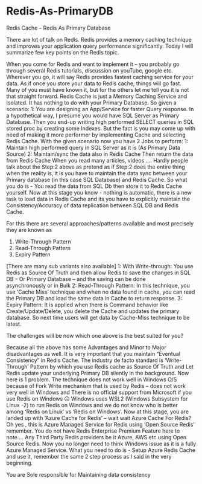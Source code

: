 # Redis-As-PrimaryDB

Redis Cache – Redis As Primary Database

There are lot of talk on Redis. Redis provides a memory caching technique and improves your application query performance significantly. Today I will summarize few key points on the Redis topic.

When you come for Redis and want to implement it – you probably go through several Redis tutorials, discussion on youTube, google etc. Wherever you go, it will say Redis provides fastest caching service for your data. As if once you store your data to Redis cache, things will go fast. 
Many of you must have known it, but for the others let me tell you it is not that straight forward.
Redis Cache is just a Memory Caching Service and Isolated. It has nothing to do with your Primary Database. So given a scenario:
1: You are designing an App/Service for faster Query response.
In a hypothetical way, I presume you would have SQL Server as Primary Database. Then you end-up writing high performed SELECT queries in SQL stored proc by creating some Indexes. But the fact is you may come up with need of making it more performer by implementing Cache and selecting Redis Cache.
With the given scenario now you have 2 Jobs to perform:
1: Maintain high performed query in SQL Server as it is (As Primary Data Source)
2: Maintain/sync the data also in Redis Cache
Then return the data from Redis Cache
When you read many articles, videos …. Hardly people talk about the Step:2 above as pretend as if Step:2 does the entire thing when the reality is, it is you have to maintain the data sync between your Primary database (in this case SQL Database) and Redis Cache. So what you do is - You read the data from SQL Db then store it to Redis Cache yourself.  Now at this stage you know - nothing is automatic, there is a new task to load data in Redis Cache and its you have to explicitly maintain the Consistency/Accuracy of data replication between SQL DB and Redis Cache.

For this there are several approaches/patterns available and most precisely they are known as

1.	Write-Through Pattern
2.	Read-Through Pattern
3.	Expiry Pattern
	
[There are many sub variants also available]
1: With Write-through: You use Redis as Source Of Truth and then allow Redis to save the changes in SQL DB – Or Primary Database – and the saving can be done  
   asynchronously or in Bulk
2: Read-Through Pattern: In this technique, you use ‘Cache Miss’ technique and when no data found in cache, you can read the Primary DB and load the same data in Cache 
   to return response.
3: Expiry Pattern: It is applied when there is Command behavior like Create/Update/Delete, you delete the Cache and updates the primary database. So next time users 
   will get data by Cache-Miss technique to be latest.

The challenges will be now which one above is the best suited for you?

Because all the above has some Advantages and Minor to Major disadvantages as well.
It is very important that you maintain “Eventual Consistency” in Redis Cache.  The industry de facto standard is ‘Write-Through’ Pattern by which you use Redis cache as Source Of Truth and Let Redis update your underlying Primary DB silently in the background. 
Now here is 1 problem. The technique does not work well in Windows O/S because of Fork Write mechanism that is used by Redis – does not work very well in Windows and There is no official support from Microsoft if you use Redis on Windows ☹
Windows uses WSL2 (Windows Subsystem for Linux -2) to run Redis on Windows and we do not know who is better among ‘Redis on Linux’ vs ‘Redis on Windows’. 
Now at this stage, you are landed up with ‘Azure Cache for Redis’ – wait wait
Azure Cache For Redis? Oh yes , this is Azure Managed Service for Redis using ‘Open Source Redis’ remember. You do not have Redis Enterprise Premium Feature here to note…. Any Third Party Redis providers be it Azure, AWS etc using Open Source Redis. Now you no longer need to think Windows issue as it is a fully Azure Managed Service. What you need to do is - Setup Azure Redis Cache and use it, remember the same 2 step process as I said in the very beginning. 

You are Sole responsible for Maintaining data consistency 










 



 
 
